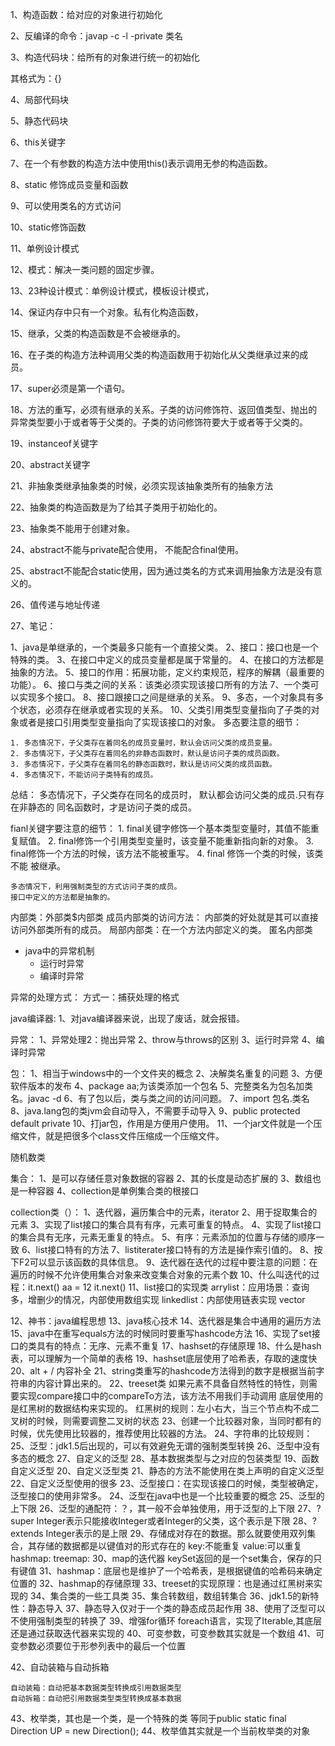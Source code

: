1、构造函数：给对应的对象进行初始化

2、反编译的命令：javap -c -l -private 类名

3、构造代码块：给所有的对象进行统一的初始化

其格式为：{}

4、局部代码块

5、静态代码块

6、this关键字

7、在一个有参数的构造方法中使用this()表示调用无参的构造函数。

8、static 修饰成员变量和函数

9、可以使用类名的方式访问

10、static修饰函数

11、单例设计模式

12、模式：解决一类问题的固定步骤。

13、23种设计模式：单例设计模式，模板设计模式，

14、保证内存中只有一个对象。私有化构造函数，

15、继承，父类的构造函数是不会被继承的。

16、在子类的构造方法种调用父类的构造函数用于初始化从父类继承过来的成员。

17、super必须是第一个语句。

18、方法的重写，必须有继承的关系。子类的访问修饰符、返回值类型、抛出的异常类型要小于或者等于父类的。子类的访问修饰符要大于或者等于父类的。

19、instanceof关键字

20、abstract关键字

21、非抽象类继承抽象类的时候，必须实现该抽象类所有的抽象方法

22、抽象类的构造函数是为了给其子类用于初始化的。

23、抽象类不能用于创建对象。

24、abstract不能与private配合使用， 不能配合final使用。

25、abstract不能配合static使用，因为通过类名的方式来调用抽象方法是没有意义的。

26、值传递与地址传递

27、笔记：

1、java是单继承的，一个类最多只能有一个直接父类。
2、接口：接口也是一个特殊的类。
3、在接口中定义的成员变量都是属于常量的。
4、在接口的方法都是抽象的方法。
5、接口的作用：拓展功能，定义约束规范，程序的解耦（最重要的功能）。
6、接口与类之间的关系：该类必须实现该接口所有的方法
7、一个类可以实现多个接口。
8、接口跟接口之间是继承的关系。
9、多态，一个对象具有多个状态，必须存在继承或者实现的关系。
10、父类引用类型变量指向了子类的对象或者是接口引用类型变量指向了实现该接口的对象。
多态要注意的细节：

	1. 多态情况下，子父类存在着同名的成员变量时，默认会访问父类的成员变量。
	2. 多态情况下，子父类存在着同名的非静态函数时，默认是访问子类的成员函数。
	3. 多态情况下，子父类存在着同名的静态函数时，默认是访问父类的成员函数。
	4. 多态情况下，不能访问子类特有的成员。

总结： 多态情况下，子父类存在同名的成员时， 默认都会访问父类的成员.只有存在非静态的
同名函数时，才是访问子类的成员。

fianl关键字要注意的细节：
	1. final关键字修饰一个基本类型变量时，其值不能重复赋值。
	2. final修饰一个引用类型变量时，该变量不能重新指向新的对象。
	3. final修饰一个方法的时候，该方法不能被重写。
	4. final 修饰一个类的时候，该类不能 被继承。
	
	多态情况下，利用强制类型的方式访问子类的成员。
	接口中定义的方法都是抽象的。

内部类：外部类$内部类
成员内部类的访问方法：
内部类的好处就是其可以直接访问外部类所有的成员。
局部内部类：在一个方法内部定义的类。
匿名内部类
- java中的异常机制
  - 运行时异常
  - 编译时异常



异常的处理方式：
方式一：捕获处理的格式

java编译器:
1、对java编译器来说，出现了废话，就会报错。

异常：
1、异常处理2：抛出异常
2、throw与throws的区别
3、运行时异常
4、编译时异常

包：
1、相当于windows中的一个文件夹的概念
2、决解类名重复的问题
3、方便软件版本的发布
4、package aa;为该类添加一个包名
5、完整类名为包名加类名。javac -d 
6、有了包以后，类与类之间的访问问题。
7、import 包名.类名
8、java.lang包的类jvm会自动导入，不需要手动导入
9、public protected default private 
10、打jar包，作用是方便用户使用。
11、一个jar文件就是一个压缩文件，就是把很多个class文件压缩成一个压缩文件。

随机数类

集合：
1、是可以存储任意对象数据的容器
2、其的长度是动态扩展的
3、数组也是一种容器
4、collection是单例集合类的根接口

collection类（）：
1、迭代器，遍历集合中的元素，iterator
2、用于捉取集合的元素
3、实现了list接口的集合具有有序，元素可重复的特点。
4、实现了list接口的集合具有无序，元素无重复的特点。
5、有序：元素添加的位置与存储的顺序一致
6、list接口特有的方法
7、listiterater接口特有的方法是操作索引值的。
8、按下F2可以显示该函数的具体信息。
9、迭代器在迭代的过程中要注意的问题：在遍历的时候不允许使用集合对象来改变集合对象的元素个数
10、什么叫迭代的过程：it.next()  aa = 12 it.next()
11、list接口的实现类
	arrylist：应用场景：查询多，增删少的情况，内部使用数组实现
	linkedlist：内部使用链表实现
	vector

12、神书：java编程思想
13、java核心技术
14、迭代器是集合中通用的遍历方法
15、java中在重写equals方法的时候同时要重写hashcode方法
16、实现了set接口的类具有的特点：无序、元素不重复
17、hashset的存储原理
18、什么是hash表，可以理解为一个简单的表格
19、hashset底层使用了哈希表，存取的速度快
20、alt + / 内容补全
21、string类重写的hashcode方法得到的数字是根据当前字符串的内容计算出来的。
22、treeset类
	如果元素不具备自然特性的特性，则需要实现compare接口中的compareTo方法，该方法不用我们手动调用
	底层使用的是红黑树的数据结构来实现的。
	红黑树的规则：左小右大，当三个节点构不成二叉树的时候，则需要调整二叉树的状态
23、创建一个比较器对象，当同时都有的时候，优先使用比较器的，推荐使用比较器的方法。
24、字符串的比较规则：
25、泛型：jdk1.5后出现的，可以有效避免无谓的强制类型转换
26、泛型中没有多态的概念
27、自定义的泛型
28、基本数据类型与之对应的包装类型
19、函数自定义泛型
20、自定义泛型类
21、静态的方法不能使用在类上声明的自定义泛型
22、自定义泛型使用的很多
23、泛型接口：在实现该接口的时候，类型被确定，泛型接口的使用非常多。
24、泛型在java中也是一个比较重要的概念
25、泛型的上下限
26、泛型的通配符：？，其一般不会单独使用，用于泛型的上下限
27、? super Integer表示只能接收Integer或者Integer的父类，这个表示是下限
28、? extends Integer表示的是上限
29、存储成对存在的数据。那么就要使用双列集合，其存储的数据都是以键值对的形式存在的
	key:不能重复
	value:可以重复
	hashmap:
	treemap:
30、map的迭代器
	keySet返回的是一个set集合，保存的只有键值
31、hashmap：底层也是维护了一个哈希表，是根据键值的哈希码来确定位置的
32、hashmap的存储原理
33、treeset的实现原理：也是通过红黑树来实现的
34、集合类的一些工具类
35、集合转数组，数组转集合
36、jdk1.5的新特性：静态导入
37、静态导入仅对于一个类的静态成员起作用
38、使用了泛型可以不使用强制类型的转换了
39、增强for循环 foreach语言，实现了Iterable,其底层还是通过获取迭代器来实现的
40、可变参数，可变参数其实就是一个数组
41、可变参数必须要位于形参列表中的最后一个位置

42、自动装箱与自动拆箱

	自动装箱：自动把基本数据类型转换成引用数据类型
	自动拆箱：自动把引用数据类型类型转换成基本数据
43、枚举类，其也是一个类，是一个特殊的类
等同于public static final Direction UP = new Direction();
44、枚举值其实就是一个当前枚举类的对象
